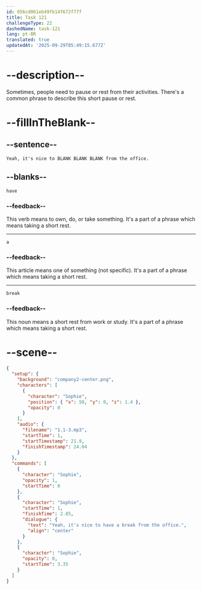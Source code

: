 ```yaml
---
id: 656cd061eb49fb14f672f77f
title: Task 121
challengeType: 22
dashedName: task-121
lang: pt-BR
translated: true
updatedAt: '2025-09-29T05:49:15.677Z'
---
```


<!--
AUDIO REFERENCE:
Sophie: Yeah, it's nice to have a break from the office.
-->

# --description--

Sometimes, people need to pause or rest from their activities. There's a common phrase to describe this short pause or rest.

# --fillInTheBlank--

## --sentence--

`Yeah, it's nice to BLANK BLANK BLANK from the office.`

## --blanks--

`have`

### --feedback--

This verb means to own, do, or take something. It's a part of a phrase which means taking a short rest.

---

`a`

### --feedback--

This article means one of something (not specific). It's a part of a phrase which means taking a short rest.

---

`break`

### --feedback--

This noun means a short rest from work or study. It's a part of a phrase which means taking a short rest.

# --scene--

```json
{
  "setup": {
    "background": "company2-center.png",
    "characters": [
      {
        "character": "Sophie",
        "position": { "x": 50, "y": 0, "z": 1.4 },
        "opacity": 0
      }
    ],
    "audio": {
      "filename": "1.1-3.mp3",
      "startTime": 1,
      "startTimestamp": 21.9,
      "finishTimestamp": 24.04
    }
  },
  "commands": [
    {
      "character": "Sophie",
      "opacity": 1,
      "startTime": 0
    },
    {
      "character": "Sophie",
      "startTime": 1,
      "finishTime": 2.85,
      "dialogue": {
        "text": "Yeah, it's nice to have a break from the office.",
        "align": "center"
      }
    },
    {
      "character": "Sophie",
      "opacity": 0,
      "startTime": 3.35
    }
  ]
}
```
